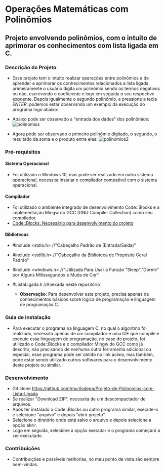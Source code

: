 # Operações Matemáticas com Polinômios

## Projeto envolvendo polinômios, com o intuito de aprimorar os conhecimentos com lista ligada em C.

### Descrição do Projeto
   * Esse projeto tem o intuito realizar operações entre polinômios e de aprender e aprimorar os conhecimentos relacionados a lista ligada, primeiramente o usuário digita um polinômio sendo os termos negativos ou não, escrevendo o coeficiente e logo em seguida o seu respectivo expoente. Depois igualmente o segundo polinômio, e pressione a tecla *ENTER*, podemos estar observando um exemplo da execução do programa logo abaixo:

* Abaixo pode ser observado a "entrada dos dados" dos polinômios:
![polinomios](https://user-images.githubusercontent.com/56207941/66443605-22784c00-ea16-11e9-8cdc-4f75e6ca02bb.PNG)

* Agora pode ser observado o primeiro polinômio digitado, o segundo, o resultado da soma e o produto entre eles:
![polinomios2](https://user-images.githubusercontent.com/56207941/66443674-5a7f8f00-ea16-11e9-89de-8bf04a7e0341.PNG)

 ### Pré-requisitos

#### Sistema Operacional
* Foi utilizado o Windows 10, mas pode ser realizado em outro sistema operacional, necessita instalar o compilador compatível com o sistema operacional.

 #### Compilador
* Foi utilizado o ambiente integrado de desenvolvimento Code::Blocks e a implementação Mingw do GCC (GNU Compiler Collection) como seu compilador.
* <a> [Code::Blocks: Necessário para desenvolvimento do projeto](http://www.codeblocks.org/downloads/26)
  
 #### Bibliotecas
* #include <stdio.h>    //"Cabeçalho Padrão de (Entrada/Saída)"
* #include <stdlib.h>   //"Cabeçalho da Biblioteca de Propósito Geral Padrão"
* #include <windows.h>  //"Utilizada Para Usar a Função "Sleep","Dormir" por Alguns Milissegundos e Muda de Cor"
* #ListaLigada.h //Anexada neste repositório

   * **Observação:** Para desenvolver este projeto, precisa apenas de conhecimentos básicos sobre lógica de programação e linguagem de programação C.

### Guia de instalação
* Para executar o programa na linguagem C, no qual o algoritmo foi realizado, necessita apenas de um compilador e uma IDE que compile e execute essa linguagem de programação, no caso do projeto, foi utilizado o Code::Blocks e o compilador Mingw do GCC como já descrito, não precisando de nenhuma outra ferramenta adicional ou especial, esse programa pode ser obtido no link acima, mas também, pode estar sendo utilizado outros softwares para o desenvolvimento deste projeto ou similar.

### Desenvolvimento
* Git clone https://github.com/murilodepa/Projeto-de-Polinomios-com-Lista-Ligada
* Se realizar "Download ZIP", necessita de um descompactador de arquivos.
* Após ter instalado o Code::Blocks ou outro programa similar, execute-o e selecione "arquivo" e depois "abrir projeto".
* Selecione o diretório onde está salvo o arquivo e depois selecione a opção abrir.
* Logo em seguida, selecione a opção executar e o programa começará a ser executado.

### Contribuições
- Contribuições e possíveis melhorias, no meu ponto de vista são sempre bem-vindas.

